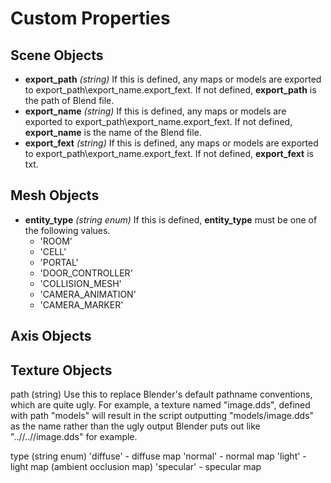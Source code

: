 Custom Properties
=================

## Scene Objects

* **export_path** _(string)_
  If this is defined, any maps or models are exported to export_path\export_name.export_fext.
  If not defined, **export_path** is the path of Blend file.
* **export_name** _(string)_
  If this is defined, any maps or models are exported to export_path\export_name.export_fext.
  If not defined, **export_name** is the name of the Blend file.
* **export_fext** _(string)_
  If this is defined, any maps or models are exported to export_path\export_name.export_fext.
  If not defined, **export_fext** is txt.

## Mesh Objects

* **entity_type** _(string enum)_
  If this is defined, **entity_type** must be one of the following values.
  - 'ROOM'
  - 'CELL'
  - 'PORTAL'
  - 'DOOR_CONTROLLER'
  - 'COLLISION_MESH'
  - 'CAMERA_ANIMATION'
  - 'CAMERA_MARKER'

## Axis Objects

 
## Texture Objects

path (string)
 Use this to replace Blender's default pathname conventions, which are quite ugly.
 For example, a texture named "image.dds", defined with path "models" will result
 in the script outputting "models/image.dds" as the name rather than the ugly
 output Blender puts out like "..//..//image.dds" for example.

type (string enum)
 'diffuse'  - diffuse map
 'normal'   - normal map
 'light'    - light map (ambient occlusion map)
 'specular' - specular map



 
